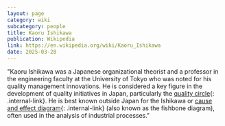 ```yaml
---
layout: page
category: wiki
subcategory: people
title: Kaoru Ishikawa
publication: Wikipedia
link: https://en.wikipedia.org/wiki/Kaoru_Ishikawa
date: 2025-03-28
---
```


"Kaoru Ishikawa was a Japanese organizational theorist and a professor in the engineering faculty at the University of Tokyo who was noted for his quality management innovations. He is considered a key figure in the development of quality initiatives in Japan, particularly the [quality circle](/quality-circle/){: .internal-link}. He is best known outside Japan for the Ishikawa or [cause and effect diagram](/seven-basic-tools-of-quality/){: .internal-link} (also known as the fishbone diagram), often used in the analysis of industrial processes."
